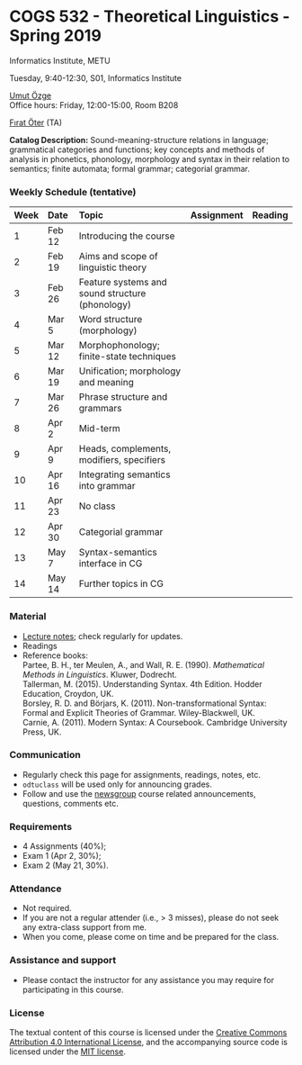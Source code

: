 # COGS 532 - Theoretical Linguistics - Spring 2019
Informatics Institute, METU

Tuesday, 9:40-12:30, S01, Informatics Institute

[Umut Özge](https://umutozge.github.io)  
Office hours: Friday, 12:00-15:00, Room B208

[Fırat Öter](mailto:fıratoter@gmail.com) (TA)  

**Catalog Description:** Sound-meaning-structure relations in language; grammatical categories and functions; key concepts and methods of analysis in phonetics, phonology, morphology and syntax in their relation to semantics; finite automata; formal grammar; categorial grammar.

### Weekly Schedule (tentative)

|Week| Date   | Topic |  Assignment | Reading |
:---|:---|:---|:---|:---
1   | Feb 12 | Introducing the course |
2   | Feb 19 | Aims and scope of linguistic theory |<!-- [A01](assignments/cogs532-assignment-01.pdf) --> | <!--  [Chomsky (1957), pp. 11-25](readings/10_chomsky57-pp-11-25.pdf); [Sag et al. (2003), Sec. 1.2](readings/13_sagetal03-sec-1-2.pdf) --> |    
3   | Feb 26 | Feature systems and sound structure (phonology) | <!-- [A02](assignments/cogs532-assignment-02.pdf) --> | <!-- [Chomsky (1957), pp. 26-56](readings/16_chomsky57-pp-26-56.pdf); [Sag et al. (2003), Ch. 2](readings/19_sagetal03-ch-2.pdf) -->  
4   | Mar 5  | Word structure (morphology) | <!-- [A03](assignments/cogs532-assignment-03.pdf) --> | <!-- [Gazdar et al. (1985), Ch. 2](readings/22_gazdaretal85-ch-2.pdf), [Sag et al. (2003), Ch. 3](readings/25_sagetal03-ch-3.pdf)--> 
5   | Mar 12 | Morphophonology; finite-state techniques | <!-- [A04](assignments/cogs532-assignment-04.pdf)--> |<!-- [Tallerman (2015), Ch. 4](readings/28_tallerman15-ch-4.pdf)--> 
6   | Mar 19 | Unification; morphology and meaning| <!-- [A05](assignments/cogs532-assignment-05.pdf) --> | <!-- [Tallerman (2015), Ch. 5](readings/31_tallerman15-ch-5.pdf), [Sag et al. (2003), pp. 93-105](readings/34_sagetal03-pp-93-105.pdf)-->
7   | Mar 26 | Phrase structure and grammars| <!-- [proposal](assignments/cogs532-term-paper-proposal.pdf)-->| |
8   | Apr 2  |  Mid-term | |<!-- [A06](assignments/cogs532-assignment-06.pdf) --> | <!-- [Sag et al. (2003), Ch. 5 ](readings/37_sagetal03-ch-5.pdf)--> |
9   | Apr 9  | Heads, complements, modifiers, specifiers| | <!--  [Tallerman (2015), Ch. 6](readings/40_tallerman15-ch-6.pdf)--> |
10  | Apr 16 | Integrating semantics into grammar | | 
11  | Apr 23 | No class | |
12  | Apr 30 | Categorial grammar | | 
13  | May 7  | Syntax-semantics interface in CG | |
14  | May 14 | Further topics in CG | |

### Material

* [Lecture notes](notes/cogs532-lecture-notes.pdf); check regularly for updates.
* Readings
* Reference books:  
	Partee, B. H., ter Meulen, A., and Wall, R. E. (1990). *Mathematical Methods in Linguistics*. Kluwer, Dodrecht.  
	Tallerman, M. (2015). Understanding Syntax. 4th Edition. Hodder Education, Croydon, UK.   
	Borsley, R. D. and Börjars, K. (2011). Non-transformational Syntax: Formal and Explicit Theories of Grammar. Wiley-Blackwell, UK.  
	Carnie, A. (2011). Modern Syntax: A Coursebook. Cambridge University Press, UK.  
	

<!-- Sag, I. A., Wasow, T., and Bender, E. M. (2003). Syntactic Theory: A Formal Introduction. CSLI, Stanford, CA. -->

### Communication

* Regularly check this page for assignments, readings, notes, etc.
* `odtuclass` will be used only for announcing grades.
* Follow and use the [newsgroup](https://groups.google.com/forum/#!forum/metu-cogs-532-theoretical-linguistics) course related announcements, questions, comments etc. 

### Requirements

* 4 Assignments (40%); 
* Exam 1 (Apr 2, 30%);
* Exam 2 (May 21, 30%).

### Attendance

* Not required.
* If you are not a regular attender (i.e., > 3 misses), please do not seek any extra-class support from me.
* When you come, please come on time and be prepared for the class.

### Assistance and support 

* Please contact the instructor for any assistance you may require for participating in this course.

### License
The textual content of this course is licensed under the [Creative Commons Attribution 4.0 International License](https://creativecommons.org/licenses/by/4.0/), and the accompanying source code is licensed under the [MIT license](http://opensource.org/licenses/mit-license.php).
